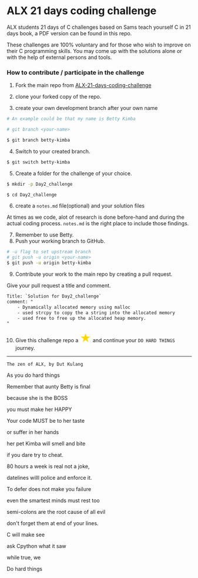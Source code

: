 # ALX 21 days coding challenge
ALX students 21 days of C challenges based on Sams teach yourself C in 21 days book, a PDF version can be found in this repo.

These challenges are 100% voluntary and for those who wish to improve on their C programming skills. You may come up with the solutions alone or with the help of external persons and tools.

### How to contribute / participate in the challenge

1. Fork the main repo from [ALX-21-days-coding-challenge](https://github.com/dutkulang/ALX-21-days-coding-challenge)

2. clone your forked copy of the repo.

3. create your own development branch after your own name

```sh
# An example could be that my name is Betty Kimba

# git branch <your-name>

$ git branch betty-kimba
```
4. Switch to your created branch.

```sh
$ git switch betty-kimba
```
5. Create a folder for the challenge of your choice.
```sh
$ mkdir -p Day2_challenge

$ cd Day2_challenge
```
6. create a `notes.md` file(optional) and your solution files

At times as we code, alot of research is done before-hand and during the actual coding process. `notes.md` is the right place to include those findings.

7. Remember to use Betty.
8. Push your working branch to GitHub.

```sh
# -u flag to set upstream branch
# git push -u origin <your-name>
$ git push -u origin betty-kimba
```
9. Contribute your work to the main repo by creating a pull request.

Give your pull request a title and comment.
```txt
Title: `Solution for Day2_challenge`
comment: "
    - Dynamically allocated memory using malloc
    - used strcpy to copy the a string into the allocated memory
    - used free to free up the allocated heap memory.
"
```
10. Give this challenge repo a <span style='color:gold; font-size:30px;'>&#9733;</span> and continue your `DO HARD THINGS` journey.
<hr>

`The zen of ALX, by Dut Kulang`

As you do hard things

Remember that aunty Betty is final

because she is the BOSS

you must make her HAPPY

Your code MUST be to her taste

or suffer in her hands

her pet Kimba will smell and bite

if you dare try to cheat. 

80 hours a week is real not a joke,

datelines willl police and enforce it.

To defer does not make you failure

even the smartest minds must rest too

semi-colons are the root cause of all evil 

don't forget them at end of your lines.

C will make see 

ask Cpython what it saw

while true, we

Do hard things